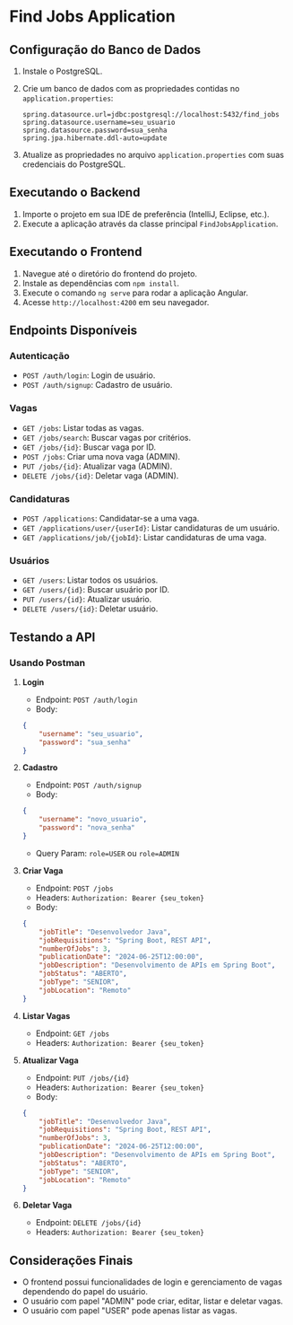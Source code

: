 # Find Jobs Application

## Configuração do Banco de Dados

1. Instale o PostgreSQL.
2. Crie um banco de dados com as propriedades contidas no `application.properties`:
    ```properties
    spring.datasource.url=jdbc:postgresql://localhost:5432/find_jobs
    spring.datasource.username=seu_usuario
    spring.datasource.password=sua_senha
    spring.jpa.hibernate.ddl-auto=update
    ```

3. Atualize as propriedades no arquivo `application.properties` com suas credenciais do PostgreSQL.

## Executando o Backend

1. Importe o projeto em sua IDE de preferência (IntelliJ, Eclipse, etc.).
2. Execute a aplicação através da classe principal `FindJobsApplication`.

## Executando o Frontend

1. Navegue até o diretório do frontend do projeto.
2. Instale as dependências com `npm install`.
3. Execute o comando `ng serve` para rodar a aplicação Angular.
4. Acesse `http://localhost:4200` em seu navegador.

## Endpoints Disponíveis

### Autenticação
- `POST /auth/login`: Login de usuário.
- `POST /auth/signup`: Cadastro de usuário.

### Vagas
- `GET /jobs`: Listar todas as vagas.
- `GET /jobs/search`: Buscar vagas por critérios.
- `GET /jobs/{id}`: Buscar vaga por ID.
- `POST /jobs`: Criar uma nova vaga (ADMIN).
- `PUT /jobs/{id}`: Atualizar vaga (ADMIN).
- `DELETE /jobs/{id}`: Deletar vaga (ADMIN).

### Candidaturas
- `POST /applications`: Candidatar-se a uma vaga.
- `GET /applications/user/{userId}`: Listar candidaturas de um usuário.
- `GET /applications/job/{jobId}`: Listar candidaturas de uma vaga.

### Usuários
- `GET /users`: Listar todos os usuários.
- `GET /users/{id}`: Buscar usuário por ID.
- `PUT /users/{id}`: Atualizar usuário.
- `DELETE /users/{id}`: Deletar usuário.

## Testando a API

### Usando Postman

1. **Login**
    - Endpoint: `POST /auth/login`
    - Body:
    ```json
    {
        "username": "seu_usuario",
        "password": "sua_senha"
    }
    ```

2. **Cadastro**
    - Endpoint: `POST /auth/signup`
    - Body:
    ```json
    {
        "username": "novo_usuario",
        "password": "nova_senha"
    }
    ```
    - Query Param: `role=USER` ou `role=ADMIN`

3. **Criar Vaga**
    - Endpoint: `POST /jobs`
    - Headers: `Authorization: Bearer {seu_token}`
    - Body:
    ```json
    {
        "jobTitle": "Desenvolvedor Java",
        "jobRequisitions": "Spring Boot, REST API",
        "numberOfJobs": 3,
        "publicationDate": "2024-06-25T12:00:00",
        "jobDescription": "Desenvolvimento de APIs em Spring Boot",
        "jobStatus": "ABERTO",
        "jobType": "SENIOR",
        "jobLocation": "Remoto"
    }
    ```

4. **Listar Vagas**
    - Endpoint: `GET /jobs`
    - Headers: `Authorization: Bearer {seu_token}`

5. **Atualizar Vaga**
    - Endpoint: `PUT /jobs/{id}`
    - Headers: `Authorization: Bearer {seu_token}`
    - Body:
    ```json
    {
        "jobTitle": "Desenvolvedor Java",
        "jobRequisitions": "Spring Boot, REST API",
        "numberOfJobs": 3,
        "publicationDate": "2024-06-25T12:00:00",
        "jobDescription": "Desenvolvimento de APIs em Spring Boot",
        "jobStatus": "ABERTO",
        "jobType": "SENIOR",
        "jobLocation": "Remoto"
    }
    ```

6. **Deletar Vaga**
    - Endpoint: `DELETE /jobs/{id}`
    - Headers: `Authorization: Bearer {seu_token}`

## Considerações Finais

- O frontend possui funcionalidades de login e gerenciamento de vagas dependendo do papel do usuário.
- O usuário com papel "ADMIN" pode criar, editar, listar e deletar vagas.
- O usuário com papel "USER" pode apenas listar as vagas.
